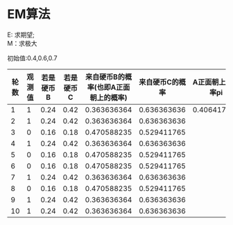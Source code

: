 # EM算法
E: 求期望;  
M：求极大

 初始值:0.4,0.6,0.7


轮数|观测值|若是硬币B|若是硬币C|来自硬币B的概率(也即A正面朝上的概率)|来自硬币C的概率|A正面朝上的概率pi|B正面朝上的概率p|C正面朝上的概率q
---- | ---- | ---- | ---- | ---- | ---- | ---- | ---- | ---- 
1|1|0.24|0.42|0.363636364|0.636363636|0.406417112|0.536842105|0.643243243
2|1|0.24|0.42|0.363636364|0.636363636|
3|0|0.16|0.18|0.470588235|0.529411765|
4|1|0.24|0.42|0.363636364|0.636363636|
5|0|0.16|0.18|0.470588235|0.529411765|
6|0|0.16|0.18|0.470588235|0.529411765|
7|1|0.24|0.42|0.363636364|0.636363636|
8|0|0.16|0.18|0.470588235|0.529411765|
9|1|0.24|0.42|0.363636364|0.636363636|
10|1|0.24|0.42|0.363636364|0.636363636|
